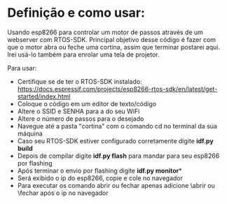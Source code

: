 # Definição e como usar:
Usando esp8266 para controlar um motor de passos através de um webserver com RTOS-SDK.
Principal objetivo desse código é fazer com que o motor abra ou feche uma cortina, assim que terminar postarei aqui. Irei usá-lo também para enrolar uma tela de projetor.

Para usar:
 - Certifique se de ter o RTOS-SDK instalado: https://docs.espressif.com/projects/esp8266-rtos-sdk/en/latest/get-started/index.html
 - Coloque o código em um editor de texto/código
 - Altere o SSID e SENHA para a do seu WiFi
 - Altere o número de passos para o desejado
 - Navegue até a pasta "cortina" com o comando cd no terminal da sua máquina
 - Caso seu RTOS-SDK estiver configurado corretamente digite **idf.py build**
 - Depois de compilar digite **idf.py flash** para mandar para seu esp8266 por flashing
 - Após terminar o envio por flashing digite **idf.py monitor***
 - Será exibido o ip do esp8266, copie e cole no navegador
 - Para executar os comando abrir ou fechar apenas adicione \abrir ou \fechar após o ip no navegador
